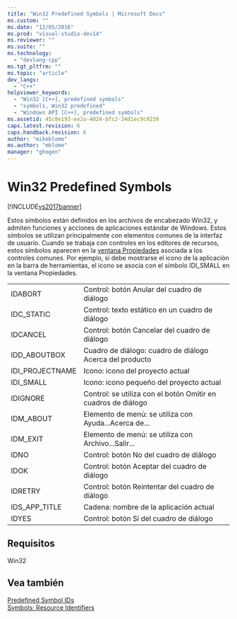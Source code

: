 ```yaml
---
title: "Win32 Predefined Symbols | Microsoft Docs"
ms.custom: ""
ms.date: "12/05/2016"
ms.prod: "visual-studio-dev14"
ms.reviewer: ""
ms.suite: ""
ms.technology: 
  - "devlang-cpp"
ms.tgt_pltfrm: ""
ms.topic: "article"
dev_langs: 
  - "C++"
helpviewer_keywords: 
  - "Win32 [C++], predefined symbols"
  - "symbols, Win32 predefined"
  - "Windows API [C++], predefined symbols"
ms.assetid: 45c8e193-ee2a-4024-bfc2-34d1ec9c9239
caps.latest.revision: 6
caps.handback.revision: 6
author: "mikeblome"
ms.author: "mblome"
manager: "ghogen"
---
```

# Win32 Predefined Symbols
[!INCLUDE[vs2017banner](../assembler/inline/includes/vs2017banner.md)]

Estos símbolos están definidos en los archivos de encabezado Win32, y admiten funciones y acciones de aplicaciones estándar de Windows.  Estos símbolos se utilizan principalmente con elementos comunes de la interfaz de usuario.  Cuando se trabaja con controles en los editores de recursos, estos símbolos aparecen en la [ventana Propiedades](../Topic/Properties%20Window.md) asociada a los controles comunes.  Por ejemplo, si debe mostrarse el icono de la aplicación en la barra de herramientas, el icono se asocia con el símbolo IDI\_SMALL en la ventana Propiedades.  
  
|||  
|-|-|  
|IDABORT|Control: botón Anular del cuadro de diálogo|  
|IDC\_STATIC|Control: texto estático en un cuadro de diálogo|  
|IDCANCEL|Control: botón Cancelar del cuadro de diálogo|  
|IDD\_ABOUTBOX|Cuadro de diálogo: cuadro de diálogo Acerca del producto|  
|IDI\_PROJECTNAME|Icono: icono del proyecto actual|  
|IDI\_SMALL|Icono: icono pequeño del proyecto actual|  
|IDIGNORE|Control: se utiliza con el botón Omitir en cuadros de diálogo|  
|IDM\_ABOUT|Elemento de menú: se utiliza con Ayuda...Acerca de...|  
|IDM\_EXIT|Elemento de menú: se utiliza con Archivo...Salir...|  
|IDNO|Control: botón No del cuadro de diálogo|  
|IDOK|Control: botón Aceptar del cuadro de diálogo|  
|IDRETRY|Control: botón Reintentar del cuadro de diálogo|  
|IDS\_APP\_TITLE|Cadena: nombre de la aplicación actual|  
|IDYES|Control: botón Sí del cuadro de diálogo|  
  
## Requisitos  
 Win32  
  
## Vea también  
 [Predefined Symbol IDs](../windows/predefined-symbol-ids.md)   
 [Symbols: Resource Identifiers](../mfc/symbols-resource-identifiers.md)